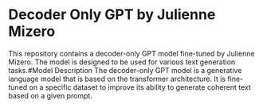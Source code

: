 # Decoder Only GPT by Julienne Mizero
This repository contains a decoder-only GPT model fine-tuned by Julienne Mizero. The model is designed to be used for various text generation tasks.#Model Description
The decoder-only GPT model is a generative language model that is based on the transformer architecture. It is fine-tuned on a specific dataset to improve its ability to generate coherent text based on a given prompt.